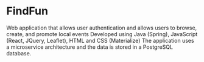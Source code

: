 # FindFun

Web application that allows user authentication and allows users to browse, create, and promote local events
Developed using Java (Spring), JavaScript (React, JQuery, Leaflet), HTML and CSS (Materialize) 
The application uses a microservice architecture and the data is stored in a PostgreSQL database.
